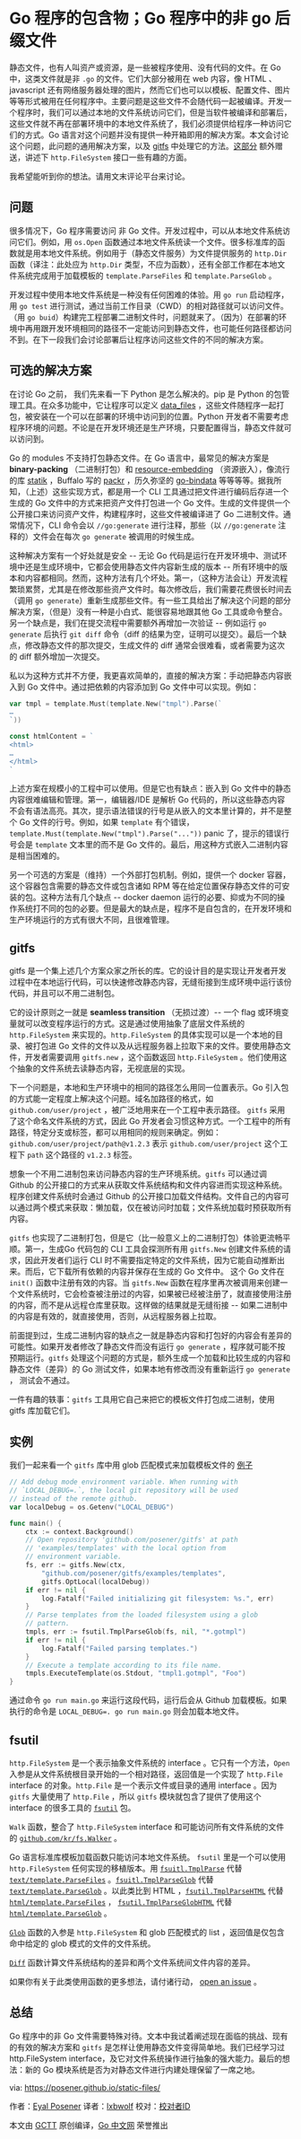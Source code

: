 # Go 程序的包含物；Go 程序中的非 go 后缀文件

静态文件，也有人叫资产或资源，是一些被程序使用、没有代码的文件。在 Go 中，这类文件就是非 `.go` 的文件。它们大部分被用在 web 内容，像 HTML 、javascript 还有网络服务器处理的图片，然而它们也可以以模板、配置文件、图片等等形式被用在任何程序中。主要问题是这些文件不会随代码一起被编译。开发一个程序时，我们可以通过本地的文件系统访问它们，但是当软件被编译和部署后，这些文件就不再在部署环境中的本地文件系统了，我们必须提供给程序一种访问它们的方式。Go 语言对这个问题并没有提供一种开箱即用的解决方案。本文会讨论这个问题，此问题的通用解决方案，以及 [gitfs](https://github.com/posener/gitfs) 中处理它的方法。[这部分](https://posener.github.io/static-files/#fsutil) 额外赠送，讲述下 `http.FileSystem` 接口一些有趣的方面。

我希望能听到你的想法。请用文末评论平台来讨论。



## 问题

很多情况下，Go 程序需要访问 非 Go 文件。开发过程中，可以从本地文件系统访问它们。例如，用 `os.Open` 函数通过本地文件系统读一个文件。很多标准库的函数就是用本地文件系统。例如用于（静态文件服务）为文件提供服务的 `http.Dir` 函数（译注：此处应为 `http.Dir` 类型，不应为函数），还有全部工作都在本地文件系统完成用于加载模板的 `template.ParseFiles` 和 `template.ParseGlob` 。

开发过程中使用本地文件系统是一种没有任何困难的体验。用 `go run` 启动程序，用 `go test` 进行测试，通过当前工作目录（CWD）的相对路径就可以访问文件。（用 `go buid`）构建完工程部署二进制文件时，问题就来了。（因为）在部署的环境中再用跟开发环境相同的路径不一定能访问到静态文件，也可能任何路径都访问不到。在下一段我们会讨论部署后让程序访问这些文件的不同的解决方案。



## 可选的解决方案

在讨论 Go 之前， 我们先来看一下 Python 是怎么解决的。pip 是 Python 的包管理工具。在众多功能中，它让程序可以定义 [data_files](https://docs.python.org/2/distutils/setupscript.html#installing-additional-files) ，这些文件随程序一起打包，被安装在一个可以在部署的环境中访问到的位置。Python 开发者不需要考虑程序环境的问题。不论是在开发环境还是生产环境，只要配置得当，静态文件就可以访问到。

Go 的 modules 不支持打包静态文件。在 Go 语言中，最常见的解决方案是 **binary-packing** （二进制打包）和 [resource-embedding](https://github.com/avelino/awesome-go#resource-embedding) （资源嵌入），像流行的库 [statik](https://github.com/rakyll/statik) ，Buffalo 写的 [packr](https://github.com/gobuffalo/packr) ，历久弥坚的 [go-bindata](https://github.com/go-bindata/go-bindata) 等等等等。据我所知，（上述）这些实现方式，都是用一个 CLI 工具通过把文件进行编码后存进一个生成的 Go 文件中的方式来把资产文件打包进一个 Go 文件。生成的文件提供一个公开接口来访问资产文件，构建程序时，这些文件被编译进了 Go 二进制文件。通常情况下，CLI 命令会以 `//go:generate` 进行注释，那些（以 `//go:generate` 注释的）文件会在每次 `go generate` 被调用的时候生成。

这种解决方案有一个好处就是安全 -- 无论 Go 代码是运行在开发环境中、测试环境中还是生成环境中，它都会使用静态文件内容新生成的版本 -- 所有环境中的版本和内容都相同。然而，这种方法有几个坏处。第一，（这种方法会让）开发流程繁琐累赘，尤其是在修改那些资产文件时。每次修改后，我们需要花费很长时间去（调用 `go generate`）重新生成那些文件。有一些工具给出了解决这个问题的部分解决方案，（但是）没有一种是小白式、能很容易地跟其他 Go 工具或命令整合。另一个缺点是，我们在提交流程中需要额外再增加一次验证 -- 例如运行 `go generate` 后执行 `git diff` 命令（diff 的结果为空，证明可以提交）。最后一个缺点，修改静态文件的那次提交，生成文件的 diff 通常会很难看，或者需要为这次的 diff 额外增加一次提交。

私以为这种方式并不方便，我更喜欢简单的，直接的解决方案：手动把静态内容嵌入到 Go 文件中。通过把依赖的内容添加到 Go 文件中可以实现。例如：

```go
var tmpl = template.Must(template.New("tmpl").Parse(`
…
`))

const htmlContent = `
<html>
…
</html>
`
```



上述方案在规模小的工程中可以使用。但是它也有缺点：嵌入到 Go 文件中的静态内容很难编辑和管理。第一，编辑器/IDE 是解析 Go 代码的，所以这些静态内容不会有语法高亮。其次，提示语法错误的行号是从嵌入的文本里计算的，并不是整个 Go 文件的行号。例如，如果 `template` 有个错误，`template.Must(template.New("tmpl").Parse("..."))` panic 了，提示的错误行号会是 `template` 文本里的而不是 Go 文件的。最后，用这种方式嵌入二进制内容是相当困难的。

另一个可选的方案是（维持）一个外部打包机制。例如，提供一个 docker 容器，这个容器包含需要的静态文件或包含诸如 RPM 等在给定位置保存静态文件的可安装的包。这种方法有几个缺点 -- docker daemon 运行的必要、抑或为不同的操作系统打不同的包的必要。但是最大的缺点是，程序不是自包含的，在开发环境和生产环境运行的方式有很大不同，且很难管理。



## gitfs

gitfs 是一个集上述几个方案众家之所长的库。它的设计目的是实现让开发者开发过程中在本地运行代码，可以快速修改静态内容，无缝衔接到生成环境中运行该份代码，并且可以不用二进制包。

它的设计原则之一就是 **seamless transition** （无损过渡）-- 一个 flag 或环境变量就可以改变程序运行的方式。这是通过使用抽象了底层文件系统的 `http.FileSystem`  来实现的。`http.FileSystem` 的具体实现可以是一个本地的目录、被打包进 Go 文件的文件以及从远程服务器上拉取下来的文件。要使用静态文件，开发者需要调用 `gitfs.new` ，这个函数返回 `http.FileSystem` 。他们使用这个抽象的文件系统去读静态内容，无视底层的实现。

下一个问题是，本地和生产环境中的相同的路径怎么用同一位置表示。Go 引入包的方式能一定程度上解决这个问题。域名加路径的格式，如 `github.com/user/project` ，被广泛地用来在一个工程中表示路径。 `gitfs` 采用了这个命名文件系统的方式，因此 Go 开发者会习惯这种方式。一个工程中的所有路径，特定分支或标签，都可以用相同的规则来确定。例如： `github.com/user/project/path@v1.2.3` 表示 `github.com/user/project` 这个工程下 `path` 这个路径的 `v1.2.3` 标签。

想象一个不用二进制包来访问静态内容的生产环境系统。`gitfs` 可以通过调 Github 的公开接口的方式来从获取文件系统结构和文件内容进而实现这种系统。程序创建文件系统时会通过 Github 的公开接口加载文件结构。文件自己的内容可以通过两个模式来获取：懒加载，仅在被访问时加载；文件系统加载时预获取所有内容。

`gitfs` 也实现了二进制打包，但是它（比一般意义上的二进制打包）体验更流畅平顺。第一，生成Go 代码包的 CLI 工具会探测所有用 `gitfs.New` 创建文件系统的请求，因此开发者们运行 CLI 时不需要指定特定的文件系统，因为它能自动推断出来。而后，它下载所有依赖的内容并保存在生成的 Go 文件中。 这个 Go 文件在 `init()` 函数中注册有效的内容。当 `gitfs.New` 函数在程序里再次被调用来创建一个文件系统时，它会检查被注册过的内容，如果被已经被注册了，就直接使用注册的内容，而不是从远程仓库里获取。这样做的结果就是无缝衔接 -- 如果二进制中的内容是有效的，就直接使用，否则，从远程服务器上拉取。

前面提到过，生成二进制内容的缺点之一就是静态内容和打包好的内容会有差异的可能性。如果开发者修改了静态文件而没有运行 `go generate`  ，程序就可能不按预期运行。`gitfs` 处理这个问题的方式是，额外生成一个加载和比较生成的内容和静态文件（差异）的 Go 测试文件，如果本地有修改而没有重新运行 `go generate` ， 测试会不通过。

一件有趣的轶事：`gitfs` 工具用它自己来把它的模板文件打包成二进制，使用 gitfs 库加载它们。



## 实例

我们一起来看一个 `gitfs` 库中用 glob 匹配模式来加载模板文件的 [例子](https://github.com/posener/gitfs/blob/master/examples/templates/templates.go)

```go
// Add debug mode environment variable. When running with
// `LOCAL_DEBUG=.`, the local git repository will be used
// instead of the remote github.
var localDebug = os.Getenv("LOCAL_DEBUG")

func main() {
	ctx := context.Background()
	// Open repository 'github.com/posener/gitfs' at path
	// 'examples/templates' with the local option from
	// environment variable.
	fs, err := gitfs.New(ctx,
		"github.com/posener/gitfs/examples/templates",
		gitfs.OptLocal(localDebug))
	if err != nil {
		log.Fatalf("Failed initializing git filesystem: %s.", err)
	}
	// Parse templates from the loaded filesystem using a glob
	// pattern.
	tmpls, err := fsutil.TmplParseGlob(fs, nil, "*.gotmpl")
	if err != nil {
		log.Fatalf("Failed parsing templates.")
	}
	// Execute a template according to its file name.
	tmpls.ExecuteTemplate(os.Stdout, "tmpl1.gotmpl", "Foo")
}
```

通过命令 `go run main.go` 来运行这段代码，运行后会从 Github 加载模板。如果执行的命令是 `LOCAL_DEBUG=. go run main.go` 则会加载本地文件。



## fsutil

`http.FileSystem` 是一个表示抽象文件系统的 interface 。它只有一个方法，`Open` 入参是从文件系统根目录开始的一个相对路径，返回值是一个实现了 `http.File` interface 的对象。`http.File` 是一个表示文件或目录的通用 interface 。因为 `gitfs` 大量使用了 `http.File` ，所以 `gitfs` 模块就包含了提供了使用这个 interface 的很多工具的  [`fsutil`](https://godoc.org/github.com/posener/gitfs/fsutil) 包。

`Walk` 函数，整合了 `http.FileSystem` interface 和可能访问所有文件系统的文件的 [`github.com/kr/fs.Walker`](https://godoc.org/github.com/kr/fs#Walker) 。

Go 语言标准库模板加载函数只能访问本地文件系统。 `fsutil` 里是一个可以使用 `http.FileSystem` 任何实现的移植版本。用  [`fsuitl.TmplParse`](https://godoc.org/github.com/posener/gitfs/fsutil#TmplParse) 代替 [`text/template.ParseFiles`](https://golang.org/pkg/text/template/#ParseFiles) 。[`fsuitl.TmplParseGlob`](https://godoc.org/github.com/posener/gitfs/fsutil#TmplParseGlob) 代替 [`text/template.ParseGlob`](https://golang.org/pkg/text/template/#ParseGlob) 。以此类比到 HTML ，[`fsutil.TmplParseHTML`](https://godoc.org/github.com/posener/gitfs/fsutil#TmplParseHTML) 代替 [`html/template.ParseFiles`](https://golang.org/pkg/html/template/#ParseFiles) ， [`fsutil.TmplParseGlobHTML`](https://godoc.org/github.com/posener/gitfs/fsutil#TmplParseGlobHTML) 代替 [`html/template.ParseGlob`](https://golang.org/pkg/html/template/#ParseGlob) 。

 [`Glob`](https://godoc.org/github.com/posener/gitfs/fsutil#Glob) 函数的入参是 `http.FileSystem` 和 glob 匹配模式的 list ，返回值是仅包含命中给定的 glob 模式的文件的文件系统。

 [`Diff`](https://godoc.org/github.com/posener/gitfs/fsutil#Diff) 函数计算文件系统结构的差异和两个文件系统间文件内容的差异。

如果你有关于此类使用函数的更多想法，请付诸行动， [open an issue](https://github.com/posener/gitfs/issues) 。



## 总结

Go 程序中的非 Go 文件需要特殊对待。文本中我试着阐述现在面临的挑战、现有的有效的解决方案和 `gitfs` 是怎样让使用静态文件变得简单地。我们已经学习过 http.FileSystem interface，及它对文件系统操作进行抽象的强大能力。最后的想法：新的 Go 模块系统是否为对静态文件进行内建处理保留了一席之地。



via: https://posener.github.io/static-files/

作者：[Eyal Posener](https://posener.github.io/)
译者：[lxbwolf](https://github.com/lxbwolf)
校对：[校对者ID](https://github.com/校对者ID)

本文由 [GCTT](https://github.com/studygolang/GCTT) 原创编译，[Go 中文网](https://studygolang.com/) 荣誉推出

